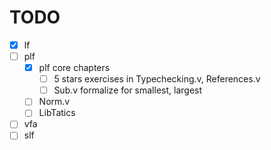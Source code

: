 # TODO
- [x] lf
- [ ] plf
  + [x] plf core chapters
    * [ ] 5 stars exercises in Typechecking.v, References.v
    * [ ] Sub.v formalize for smallest, largest
  + [ ] Norm.v
  + [ ] LibTatics
- [ ] vfa
- [ ] slf